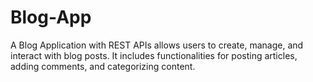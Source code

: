 # Blog-App
A Blog Application with REST APIs allows users to create, manage, and interact with blog posts. It includes functionalities for posting articles, adding comments, and categorizing content.
